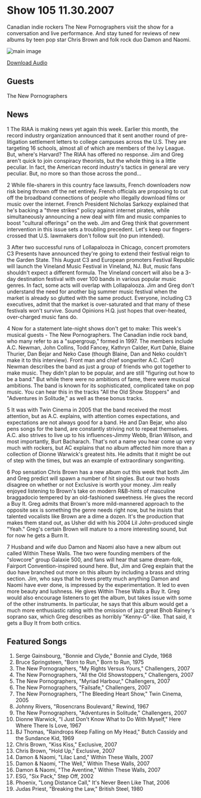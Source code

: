 # Show 105 11.30.2007
Canadian indie rockers The New Pornographers visit the show for a conversation and live performance. And stay tuned for reviews of new albums by teen pop star Chris Brown and folk rock duo Damon and Naomi.

![main image]()

[Download Audio](http://audio.soundopinions.org/streams/2007/11/so_20071130.m3u)

## Guests
The New Pornographers

## News
1 The RIAA is making news yet again this week. Earlier this month, the record industry organization announced that it sent another round of pre-litigation settlement letters to college campuses across the U.S. They are targeting 16 schools, almost all of which are members of the Ivy League. But, where's Harvard? The RIAA has offered no response. Jim and Greg aren't quick to join conspiracy theorists, but the whole thing is a little peculiar. In fact, the American record industry's tactics in general are very peculiar. But, no more so than those across the pond... 

2 While file-sharers in this country face lawsuits, French downloaders now risk being thrown off the net entirely. French officials are proposing to cut off the broadband connections of people who illegally download films or music over the internet. French President Nicholas Sarkozy explained that he's backing a "three strikes" policy against internet pirates, while simultaneously announcing a new deal with film and music companies to boost "cultural offerings" on the web. Jim and Greg think that government intervention in this issue sets a troubling precedent. Let's keep our fingers-crossed that U.S. lawmakers don't follow suit (no pun intended).

3 After two successful runs of Lollapalooza in Chicago, concert promoters C3 Presents have announced they're going to extend their festival reign to the Garden State. This August C3 and European promoters Festival Republic will launch the Vineland Music Festival in Vineland, NJ. But, music fans shouldn't expect a different formula. The Vineland concert will also be a 3-day destination festival with over 100 bands in various popular music genres. In fact, some acts will overlap with Lollapalooza. Jim and Greg don't understand the need for another big summer music festival when the market is already so glutted with the same product. Everyone, including C3 executives, admit that the market is over-saturated and that many of these festivals won't survive. Sound Opinions H.Q. just hopes that over-heated, over-charged music fans do.

4 Now for a statement late-night shows don't get to make: This week's musical guests - The New Pornographers. The Canadian indie rock band, who many refer to as a "supergroup," formed in 1997. The members include A.C. Newman, John Collins, Todd Fancey, Kathryn Calder, Kurt Dahle, Blaine Thurier, Dan Bejar and Neko Case (though Blaine, Dan and Neko couldn't make it to this interview). Front man and chief songwriter A.C. (Carl) Newman describes the band as just a group of friends who got together to make music. They didn't plan to be popular, and are still "figuring out how to be a band." But while there were no ambitions of fame, there were musical ambitions. The band is known for its sophisticated, complicated take on pop music. You can hear this in the tracks "All the Old Show Stoppers" and "Adventures in Solitude," as well as these bonus tracks.

5 It was with Twin Cinema in 2005 that the band received the most attention, but as A.C. explains, with attention comes expectations, and expectations are not always good for a band. He and Dan Bejar, who also pens songs for the band, are constantly striving not to repeat themselves. A.C. also strives to live up to his influences-Jimmy Webb, Brian Wilson, and most importantly, Burt Bacharach. That's not a name you hear come up very much with rockers, but AC explains that no album affected him more than a collection of Dionne Warwick's greatest hits. He admits that it might be out of step with the times, but was an example of extraordinary songwriting.

6 Pop sensation Chris Brown has a new album out this week that both Jim and Greg predict will spawn a number of hit singles. But our two hosts disagree on whether or not Exclusive is worth your money. Jim really enjoyed listening to Brown's take on modern R&B-hints of masculine braggadocio tempered by an old-fashioned sweetness. He gives the record a Buy It. Greg admits that Brown's more mild-mannered approach to the opposite sex is something the genre needs right now, but he insists that talented vocalists like Brown are a dime a dozen. It's the production that makes them stand out, as Usher did with his 2004 Lil John-produced single "Yeah." Greg's certain Brown will mature to a more interesting sound, but for now he gets a Burn It.

7 Husband and wife duo Damon and Naomi also have a new album out called Within These Walls. The two were founding members of the "slowcore" group Galaxie 500, and fans will hear that same dream-folk, Fairport Convention-inspired sound here. But, Jim and Greg explain that the duo have branched out more on this album by including a brass and string section. Jim, who says that he loves pretty much anything Damon and Naomi have ever done, is impressed by the experimentation. It led to even more beauty and lushness. He gives Within These Walls a Buy It. Greg would also encourage listeners to get the album, but takes issue with some of the other instruments. In particular, he says that this album would get a much more enthusiastic rating with the omission of jazz great Bhob Rainey's soprano sax, which Greg describes as horribly "Kenny-G"-like. That said, it gets a Buy It from both critics.

## Featured Songs
1. Serge Gainsbourg, "Bonnie and Clyde," Bonnie and Clyde, 1968
2. Bruce Springsteen, "Born to Run," Born to Run, 1975
3. The New Pornographers, "My Rights Versus Yours," Challengers, 2007
4. The New Pornographers, "All the Old Showstoppers," Challengers, 2007
5. The New Pornographers, "Myriad Harbour," Challengers, 2007
6. The New Pornographers, "Failsafe," Challengers, 2007
7. The New Pornographers, "The Bleeding Heart Show," Twin Cinema, 2005
8. Johnny Rivers, "Rosencrans Boulevard," Rewind, 1967
9. The New Pornographers, "Adventures in Solitude," Challengers, 2007
10. Dionne Warwick, "I Just Don't Know What to Do With Myself," Here Where There Is Love, 1967
11. BJ Thomas, "Raindrops Keep Falling on My Head," Butch Cassidy and the Sundance Kid, 1969
12. Chris Brown, "Kiss Kiss," Exclusive, 2007
13. Chris Brown, "Hold Up," Exclusive, 2007
14. Damon & Naomi, "Lilac Land," Within These Walls, 2007
15. Damon & Naomi, "The Well," Within These Walls, 2007
16. Damon & Naomi, "The Aventine," Within These Walls, 2007
17. ESG, "Six Pack," Step Off, 2002
18. Phoenix, "Long Distance Call," It's Never Been Like That, 2006
19. Judas Priest, "Breaking the Law," British Steel, 1980

